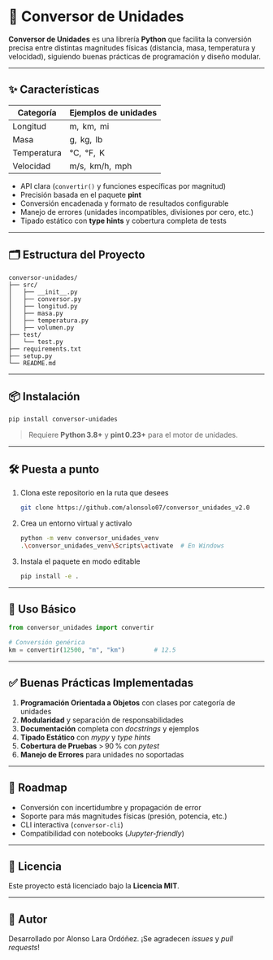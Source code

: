 # 🔄 Conversor de Unidades

**Conversor de Unidades** es una librería **Python** que facilita la conversión precisa entre distintas magnitudes físicas (distancia, masa, temperatura y velocidad), siguiendo buenas prácticas de programación y diseño modular.

---

## ✨ Características

| Categoría      | Ejemplos de unidades                                   |
|----------------|--------------------------------------------------------|
| Longitud       | m,  km,  mi                                              |
| Masa           | g,  kg,  lb                                              |
| Temperatura    | °C,  °F,  K                                              |
| Velocidad      | m/s,  km/h,  mph                                         |

- API clara (`convertir()` y funciones específicas por magnitud)
- Precisión basada en el paquete **pint**
- Conversión encadenada y formato de resultados configurable
- Manejo de errores (unidades incompatibles, divisiones por cero, etc.)
- Tipado estático con **type hints** y cobertura completa de tests

---

## 🗂️ Estructura del Proyecto

```
conversor-unidades/
├── src/
│   ├── __init__.py
│   ├── conversor.py
│   ├── longitud.py
│   ├── masa.py
│   ├── temperatura.py
│   ├── volumen.py
├── test/
│   └── test.py
├── requirements.txt
├── setup.py
└── README.md
```

---

## 📦 Instalación

```bash
pip install conversor-unidades
```

> Requiere **Python 3.8+** y **pint 0.23+** para el motor de unidades.

---

## 🛠️ Puesta a punto

1. Clona este repositorio en la ruta que desees
   ```bash
   git clone https://github.com/alonsolo07/conversor_unidades_v2.0
   ```
2. Crea un entorno virtual y activalo
   ```bash
   python -m venv conversor_unidades_venv
   .\conversor_unidades_venv\Scripts\activate  # En Windows
   ```
3. Instala el paquete en modo editable  
   ```bash
   pip install -e .
   ```

---


## 🧰 Uso Básico

```python
from conversor_unidades import convertir

# Conversión genérica
km = convertir(12500, "m", "km")        # 12.5
```

---


## ✅ Buenas Prácticas Implementadas

1. **Programación Orientada a Objetos** con clases por categoría de unidades  
2. **Modularidad** y separación de responsabilidades  
3. **Documentación** completa con *docstrings* y ejemplos  
4. **Tipado Estático** con *mypy* y *type hints*  
5. **Cobertura de Pruebas** > 90 % con *pytest*  
6. **Manejo de Errores** para unidades no soportadas  

---

## 🚀 Roadmap

- Conversión con incertidumbre y propagación de error  
- Soporte para más magnitudes físicas (presión, potencia, etc.)  
- CLI interactiva (`conversor-cli`)  
- Compatibilidad con notebooks (*Jupyter-friendly*)  

---

## 📄 Licencia

Este proyecto está licenciado bajo la **Licencia MIT**. 

---

## 👤 Autor

Desarrollado por Alonso Lara Ordóñez. ¡Se agradecen *issues* y *pull requests*!